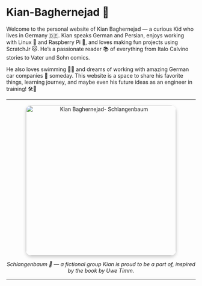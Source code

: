# Kian-Baghernejad 🌟

Welcome to the personal website of Kian Baghernejad — a curious Kid who lives in Germany 🇩🇪. Kian speaks German and Persian, enjoys working with Linux 🐧 and Raspberry Pi 🍓, and loves making fun projects using ScratchJr 🐱. He’s a passionate reader 📚 of everything from Italo Calvino stories to Vater und Sohn comics.

He also loves swimming 🏊‍♂️ and dreams of working with amazing German car companies 🚗 someday. This website is a space to share his favorite things, learning journey, and maybe even his future ideas as an engineer in training! 🛠️🚀

---

<div align="center">
  <img src="https://upload.wikimedia.org/wikipedia/commons/thumb/1/1e/Araucaria_araucana_ArboretumMT_2.jpg/800px-Araucaria_araucana_ArboretumMT_2.jpg" alt="Kian Baghernejad- Schlangenbaum" width="400" style="border-radius: 15px; box-shadow: 0 4px 8px rgba(0, 0, 0, 0.2);">
  <p><em>Schlangenbaum 🌳 — a fictional group Kian is proud to be a part of, inspired by the book by Uwe Timm.</em></p>
</div>

---
